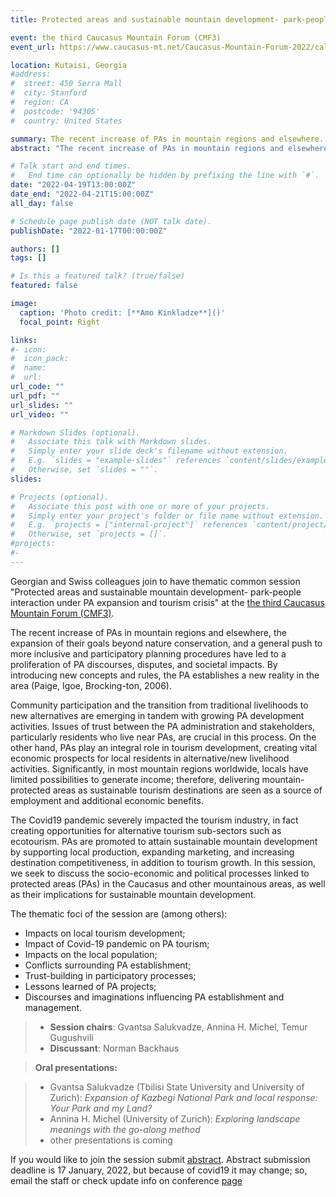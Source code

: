 ```yaml
---
title: Protected areas and sustainable mountain development- park-people interaction under PA expansion and tourism crisis  

event: the third Caucasus Mountain Forum (CMF3)
event_url: https://www.caucasus-mt.net/Caucasus-Mountain-Forum-2022/call-for-abstracts.html-2

location: Kutaisi, Georgia
#address:
#  street: 450 Serra Mall
#  city: Stanford
#  region: CA
#  postcode: '94305'
#  country: United States

summary: The recent increase of PAs in mountain regions and elsewhere.
abstract: "The recent increase of PAs in mountain regions and elsewhere, the expansion of their goals beyond nature conservation, and a general push to more inclusive and participatory planning procedures have led to a proliferation of PA discourses, disputes, and societal impacts."

# Talk start and end times.
#   End time can optionally be hidden by prefixing the line with `#`.
date: "2022-04-19T13:00:00Z"
date_end: "2022-04-21T15:00:00Z"
all_day: false

# Schedule page publish date (NOT talk date).
publishDate: "2022-01-17T00:00:00Z"

authors: []
tags: []

# Is this a featured talk? (true/false)
featured: false

image:
  caption: 'Photo credit: [**Amo Kinkladze**]()'
  focal_point: Right

links:
#- icon: 
#  icon_pack: 
#  name: 
#  url: 
url_code: ""
url_pdf: ""
url_slides: ""
url_video: ""

# Markdown Slides (optional).
#   Associate this talk with Markdown slides.
#   Simply enter your slide deck's filename without extension.
#   E.g. `slides = "example-slides"` references `content/slides/example-slides.md`.
#   Otherwise, set `slides = ""`.
slides: 

# Projects (optional).
#   Associate this post with one or more of your projects.
#   Simply enter your project's folder or file name without extension.
#   E.g. `projects = ["internal-project"]` references `content/project/deep-learning/index.md`.
#   Otherwise, set `projects = []`.
#projects:
#- 
---
```

Georgian and Swiss colleagues join to have thematic common session "Protected areas and sustainable mountain development- park-people interaction under PA expansion and tourism crisis" at the  [the third Caucasus Mountain Forum (CMF3)](https://www.caucasus-mt.net/Caucasus-Mountain-Forum-2021/cmf-objectives.html-1).

The recent increase of PAs in mountain regions and elsewhere, the expansion of their goals beyond nature conservation, and a general push to more inclusive and participatory planning procedures have led to a proliferation of PA discourses, disputes, and societal impacts. By introducing new concepts and rules, the PA establishes a new reality in the area (Paige, Igoe, Brocking-ton, 2006).

Community participation and the transition from traditional livelihoods to new alternatives are emerging in tandem with growing PA development activities. Issues of trust between the PA administration and stakeholders, particularly residents who live near PAs, are crucial in this process. On the other hand, PAs play an integral role in tourism development, creating vital economic prospects for local residents in alternative/new livelihood activities. Significantly, in most mountain regions worldwide, locals have limited possibilities to generate income; therefore, delivering mountain-protected areas as sustainable tourism destinations are seen as a source of employment and additional economic benefits. 

The Covid19 pandemic severely impacted the tourism industry, in fact creating opportunities for alternative tourism sub-sectors such as ecotourism. PAs are promoted to attain sustainable mountain development by supporting local production, expanding marketing, and increasing destination competitiveness, in addition to tourism growth. In this session, we seek to discuss the socio-economic and political processes linked to protected areas (PAs)  in the Caucasus and other mountainous areas, as well as their implications for sustainable mountain development. 

The thematic foci of the session are (among others):

- Impacts on local tourism development;
- Impact of Covid-19 pandemic on PA tourism;
- Impacts on the local population;
- Conflicts surrounding PA establishment;
- Trust-building in participatory processes;
- Lessons learned of PA projects;
- Discourses and imaginations influencing PA establishment and management.


>- **Session chairs**: Gvantsa Salukvadze, Annina H. Michel, Temur Gugushvili
>- **Discussant**: Norman Backhaus

>**Oral presentations:**

>- Gvantsa Salukvadze (Tbilisi State University and University of Zurich): *Expansion of Kazbegi National Park and local response: Your Park and my Land?*
>- Annina H. Michel (University of Zurich): *Exploring landscape meanings with the go-along method*
>- other presentations is coming


If you would like to join the session submit [abstract](https://www.caucasus-mt.net/Caucasus-Mountain-Forum-2022/call-for-abstracts.html-2). Abstract submission deadline is 17 January, 2022, but because of covid19 it may change; so, email the staff or check update info on conference [page](https://www.caucasus-mt.net/Caucasus-Mountain-Forum-2022)
